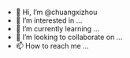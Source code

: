 - 👋 Hi, I’m @chuangxizhou
- 👀 I’m interested in ...
- 🌱 I’m currently learning ...
- 💞️ I’m looking to collaborate on ...
- 📫 How to reach me ...

<!---
chuangxizhou/chuangxizhou is a ✨ special ✨ repository because its `README.md` (this file) appears on your GitHub profile.
You can click the Preview link to take a look at your changes.
--->

